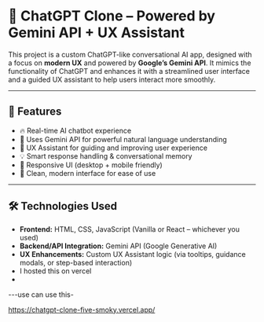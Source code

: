 # 💬 ChatGPT Clone – Powered by Gemini API + UX Assistant

This project is a custom ChatGPT-like conversational AI app, designed with a focus on **modern UX** and powered by **Google’s Gemini API**. It mimics the functionality of ChatGPT and enhances it with a streamlined user interface and a guided UX assistant to help users interact more smoothly.

---

## 🚀 Features

- 🔥 Real-time AI chatbot experience
- 🤖 Uses Gemini API for powerful natural language understanding
- 🧠 UX Assistant for guiding and improving user experience
- 💡 Smart response handling & conversational memory
- 📱 Responsive UI (desktop + mobile friendly)
- 🎨 Clean, modern interface for ease of use

---

## 🛠️ Technologies Used

- **Frontend:** HTML, CSS, JavaScript (Vanilla or React – whichever you used)
- **Backend/API Integration:** Gemini API (Google Generative AI)
- **UX Enhancements:** Custom UX Assistant logic (via tooltips, guidance modals, or step-based interaction)
-  I hosted this on vercel
-  
---use can use this-

 https://chatgpt-clone-five-smoky.vercel.app/

